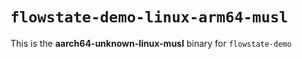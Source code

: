 # `flowstate-demo-linux-arm64-musl`

This is the **aarch64-unknown-linux-musl** binary for `flowstate-demo`
